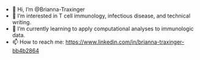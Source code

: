 - 👋 Hi, I’m @Brianna-Traxinger
- 👀 I’m interested in T cell immunology, infectious disease, and technical writing.
- 🌱 I’m currently learning to apply computational analyses to immunologic data.
- 📫 How to reach me: https://www.linkedin.com/in/brianna-traxinger-bb4b2864

<!---
Brianna-Traxinger/Brianna-Traxinger is a ✨ special ✨ repository because its `README.md` (this file) appears on your GitHub profile.
You can click the Preview link to take a look at your changes.
--->

